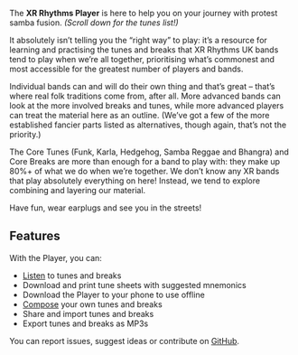 The **XR Rhythms Player** is here to help you on your journey with protest samba fusion. *(Scroll down for the tunes list!)*

It absolutely isn’t telling you the “right way” to play: it’s a resource for learning and practising the tunes and breaks that XR Rhythms UK bands tend to play when we’re all together, prioritising what’s commonest and most accessible for the greatest number of players and bands.

Individual bands can and will do their own thing and that’s great – that’s where real folk traditions come from, after all. More advanced bands can look at the more involved breaks and tunes, while more advanced players can treat the material here as an outline. (We’ve got a few of the more established fancier parts listed as alternatives, though again, that’s not the priority.)

The Core Tunes (Funk, Karla, Hedgehog, Samba Reggae and Bhangra) and Core Breaks are more than enough for a band to play with: they make up 80%+ of what we do when we’re together. We don’t know any XR bands that play absolutely everything on here! Instead, we tend to explore combining and layering our material.

Have fun, wear earplugs and see you in the streets!

## Features
With the Player, you can:

- [Listen](/#/listen) to tunes and breaks
- Download and print tune sheets with suggested mnemonics
- Download the Player to your phone to use offline
- [Compose](/#/compose) your own tunes and breaks
- Share and import tunes and breaks
- Export tunes and breaks as MP3s

You can report issues, suggest ideas or contribute on [GitHub](https://github.com/xrrhythmsuk/xruk-player/issues).

